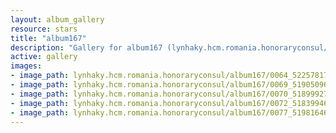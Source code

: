 ```yaml
---
layout: album_gallery
resource: stars
title: "album167"
description: "Gallery for album167 (lynhaky.hcm.romania.honoraryconsul/album167)"
active: gallery
images:
- image_path: lynhaky.hcm.romania.honoraryconsul/album167/0064_522578177_1279440846873206_2561334980108965083_n.jpg
- image_path: lynhaky.hcm.romania.honoraryconsul/album167/0069_519050962_1279440670206557_8499490146208263594_n.jpg
- image_path: lynhaky.hcm.romania.honoraryconsul/album167/0070_518999276_1279440620206562_2497465601076174740_n.jpg
- image_path: lynhaky.hcm.romania.honoraryconsul/album167/0072_518399460_1279440553539902_4306502862526365240_n.jpg
- image_path: lynhaky.hcm.romania.honoraryconsul/album167/0077_519816462_1279440383539919_6135115099617693545_n.jpg
---
```

